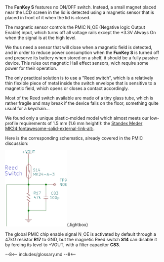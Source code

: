 The **FunKey S** features no ON/OFF switch. Instead, a small magnet
placed near the LCD screen in the lid is detected using a magnetic
sensor that is placed in front of it when the lid is closed.

The magnetic sensor controls the PMIC N_OE (Negative logic Output
Enable) input, which turns off all voltage rails except the +3.3V
Always On when the signal is at the high level.

We thus need a sensor that will close when a magnetic field is
detected, and in order to reduce power consumption when the **FunKey
S** is turned off and preserve its battery when stored on a shelf, it
should be a fully passive device. This rules out magnetic Hall effect
sensors, wich require some power for their operation.

The only practical solution is to use a "Reed switch", which is a
relatively thin flexible piece of metal inside the switch envelope
that is sensitive to a magnetic field, which opens or closes a contact
accordingly.

Most of the Reed switch available are made of a tiny glass tube, which
is rather fragile and may break if the device falls on the floor,
something quite usual for a keychain...

We found only a unique plastic-molded model which almost meets our
low-profile requirements of 1.5 mm (1.6 mm height!): the [Standex
Meder MK24:fontawesome-solid-external-link-alt:][1].

Here is the corresponding schematics, already covered in the PMIC
discussion:

![Magnetic Sensor Schematics](/assets/images/Magnetic_Sensor_Schematics.png){.lightbox}

The global PMIC chip enable signal N_OE is activated by default
through a 47kΩ resistor **R17** to GND, but the magnetic Reed switch
**S14** can disable it by forcing its level to +VOUT, with a filter
capacitor **C83**.

[1]: https://github.com/FunKey-Project/FunKey-S-Hardware/blob/master/Datasheets/MK24_V02.pdf

--8<--
includes/glossary.md
--8<--
